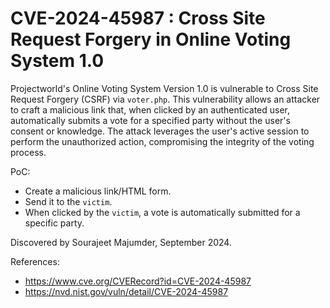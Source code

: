# CVE-2024-45987 : Cross Site Request Forgery in Online Voting System 1.0

Projectworld's Online Voting System Version 1.0 is vulnerable to Cross Site Request Forgery (CSRF) via `voter.php`. This vulnerability allows an attacker to craft a malicious link that, when clicked by an authenticated user, automatically submits a vote for a specified party without the user's consent or knowledge. The attack leverages the user's active session to perform the unauthorized action, compromising the integrity of the voting process.

PoC: 

- Create a malicious link/HTML form.
- Send it to the `victim`.
- When clicked by the `victim`, a vote is automatically submitted for a specific party.
  
Discovered by Sourajeet Majumder, September 2024.

References:

- https://www.cve.org/CVERecord?id=CVE-2024-45987
- https://nvd.nist.gov/vuln/detail/CVE-2024-45987

